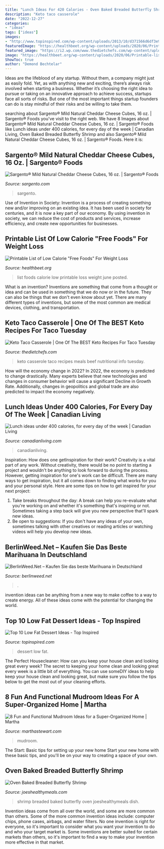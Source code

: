 ```yaml
---
title: "Lunch Ideas For 420 Calories - Oven Baked Breaded Butterfly Shrimp"
description: "Keto taco casserole"
date: "2022-12-27"
categories:
- "ideas"
tags: ["ideas"]
images:
- "http://www.topinspired.com/wp-content/uploads/2013/10/d371566d6df3e983fa1d1e10aaef1396-736x600.jpg"
featuredImage: "https://healthbeet.org/wp-content/uploads/2020/06/Printable-list-of-41-low-calorie-free-foods-for-weight-loss-565x800.jpg"
featured_image: "https://i2.wp.com/www.thedietchefs.com/wp-content/uploads/2020/06/Keto-Taco-Casserole-One-of-the-BEST-Keto-Meals.jpg?resize=1000%2C1450&amp;ssl=1"
image: "https://healthbeet.org/wp-content/uploads/2020/06/Printable-list-of-41-low-calorie-free-foods-for-weight-loss-565x800.jpg"
ShowToc: true
author: "Demond Bechtelar"
---
```



Ideas are the lifeblood of any startup. Without them, a company might just as easily fold. Yet, as with anything new and exciting, there’s always risk involved when starting a business. Whether it’s choosing the right idea to pursue or taking on an innovative approach to achieve success, startups face all sorts of risks. But one of the most important things startup founders can do is stay mindful of their risks and be willing to take them.

	

		
searching about Sargento® Mild Natural Cheddar Cheese Cubes, 16 oz. | Sargento® Foods you've visit to the right web. We have 8 Images about Sargento® Mild Natural Cheddar Cheese Cubes, 16 oz. | Sargento® Foods like Lunch ideas under 400 calories, for every day of the week | Canadian Living, Oven Baked Breaded Butterfly Shrimp and also Sargento® Mild Natural Cheddar Cheese Cubes, 16 oz. | Sargento® Foods. Here it is:
		
    
## Sargento® Mild Natural Cheddar Cheese Cubes, 16 Oz. | Sargento® Foods

<img loading=lazy src="https://www.sargento.com/assets/00745_RFS_Cbs_MldChddr_16oz_Ntrtn__PadWzc2Miw4NzIsIkZGRkZGRiIsMF0.png" onerror="this.onerror=null;this.src='https://tse3.mm.bing.net/th?id=OIP.3picdUiMW-cBoOb22iTqagHaIe&amp;pid=15.1';" alt="Sargento® Mild Natural Cheddar Cheese Cubes, 16 oz. | Sargento® Foods">

_Source: sargento.com_

>sargento. 

	

Use of Invention in Society:
Invention is a process of creating something new and/or improving on an existing idea. It has been used in society for centuries, and it is now a key part of our economy. By using invention in society, we can reduce the cost of products and services, increase efficiency, and create new opportunities for businesses.

    
## Printable List Of Low Calorie &quot;Free Foods&quot; For Weight Loss

<img loading=lazy src="https://healthbeet.org/wp-content/uploads/2020/06/Printable-list-of-41-low-calorie-free-foods-for-weight-loss-565x800.jpg" onerror="this.onerror=null;this.src='https://tse1.mm.bing.net/th?id=OIP.wVC3NBk5Ppxe3xTXnUJtnwHaKf&amp;pid=15.1';" alt="Printable List of Low Calorie &quot;Free Foods&quot; For Weight Loss">

_Source: healthbeet.org_

>list foods calorie low printable loss weight june posted. 

	

What is an invention?
Inventions are something that come from a thought or idea and can be used in something that we do now or in the future. They can also be things that we don't even know about yet. There are many different types of inventions, but some of the most common are medical devices, clothing, and transportation.

    
## Keto Taco Casserole | One Of The BEST Keto Recipes For Taco Tuesday

<img loading=lazy src="https://i2.wp.com/www.thedietchefs.com/wp-content/uploads/2020/06/Keto-Taco-Casserole-One-of-the-BEST-Keto-Meals.jpg?resize=1000%2C1450&amp;ssl=1" onerror="this.onerror=null;this.src='https://tse1.mm.bing.net/th?id=OIP._DU224bUpbAv3ZLcZUI7HAHaKv&amp;pid=15.1';" alt="Keto Taco Casserole | One Of The BEST Keto Recipes For Taco Tuesday">

_Source: thedietchefs.com_

>keto casserole taco recipes meals beef nutritional info tuesday. 

	

How will the economy change in 2022?
In 2022, the economy is predicted to change drastically. Many experts believe that new technologies and changes in consumer behavior will cause a significant Decline in Growth Rate. Additionally, changes in geopolitics and global trade are also predicted to impact the economy negatively.

    
## Lunch Ideas Under 400 Calories, For Every Day Of The Week | Canadian Living

<img loading=lazy src="https://m1.quebecormedia.com/emp/cl_prod/canadian_living-_-7cde8bc4-640f-489e-ac4c-2d561c3444d1-_-Lunch-PROMO1390858823.jpg?impolicy=resize&amp;width=1500&amp;height=1500" onerror="this.onerror=null;this.src='https://tse2.mm.bing.net/th?id=OIP.3rsDoBdwqP-ePZyDtEnnPAHaKh&amp;pid=15.1';" alt="Lunch ideas under 400 calories, for every day of the week | Canadian Living">

_Source: canadianliving.com_

>canadianliving. 

	

Inspiration: How does one getInspiration for their work?
Creativity is a vital part of any work. Without creativity, there would be no point to starting a project and wouldn't be anything to look forward to during the process. However, getting inspiration for one's work can be difficult. There are many ways to get inspiration, but it all comes down to finding what works for you and your personal style. Here are some tips on how to get inspired for your next project: 
1) Take breaks throughout the day: A break can help you re-evaluate what you're working on and whether it's something that's inspiring or not. Sometimes taking a step back will give you new perspective that'll spark new ideas. 
2) Be open to suggestions: If you don't have any ideas of your own, sometimes talking with other creatives or reading articles or watching videos will help you develop new ideas.

    
## BerlinWeed.Net – Kaufen Sie Das Beste Marihuana In Deutschland

<img loading=lazy src="https://comprarmarihuanamadrid.com/ger/wp-content/uploads/2020/09/20200616_154956-768x1024.jpg" onerror="this.onerror=null;this.src='https://tse4.mm.bing.net/th?id=OIP.VjXsVCExi_sSH8CSGaLlkAHaJ4&amp;pid=15.1';" alt="BerlinWeed.Net – Kaufen Sie das beste Marihuana in Deutschland">

_Source: berlinweed.net_

>. 

	

invention ideas can be anything from a new way to make coffee to a way to create energy. All of these ideas come with the potential for changing the world.

    
## Top 10 Low Fat Dessert Ideas - Top Inspired

<img loading=lazy src="http://www.topinspired.com/wp-content/uploads/2013/10/d371566d6df3e983fa1d1e10aaef1396-736x600.jpg" onerror="this.onerror=null;this.src='https://tse4.mm.bing.net/th?id=OIP.X1MAiCFTnQWqRhFegvibCAHaGC&amp;pid=15.1';" alt="Top 10 Low Fat Dessert Ideas - Top Inspired">

_Source: topinspired.com_

>dessert low fat. 

	

The Perfect Housecleaner: How can you keep your house clean and looking great every week?
The secret to keeping your home clean and looking great every week is a little bit of everything. You can use someDIY ideas to help keep your house clean and looking great, but make sure you follow the tips below to get the most out of your cleaning efforts.

    
## 8 Fun And Functional Mudroom Ideas For A Super-Organized Home | Martha

<img loading=lazy src="http://assets.marthastewart.com/styles/wmax-1500/d36/chalkboard-design-mudroom-ideas-0816/chalkboard-design-mudroom-ideas-0816_0.jpg?itok=KvMRCQI2" onerror="this.onerror=null;this.src='https://tse4.mm.bing.net/th?id=OIP.I1w3dNJU_OZCoZeqGoAe2wHaKh&amp;pid=15.1';" alt="8 Fun and Functional Mudroom Ideas for a Super-Organized Home | Martha">

_Source: marthastewart.com_

>mudroom. 

	

The Start: Basic tips for setting up your new home
Start your new home with these basic tips, and you'll be on your way to creating a space of your own.

    
## Oven Baked Breaded Butterfly Shrimp

<img loading=lazy src="https://www.joeshealthymeals.com/wp-content/uploads/2017/09/Oven-baked-breaded-butterfly-shrimp-6.jpg" onerror="this.onerror=null;this.src='https://tse2.mm.bing.net/th?id=OIP.SNy0F746LcvPUVmyBC5UWgHaM9&amp;pid=15.1';" alt="Oven Baked Breaded Butterfly Shrimp">

_Source: joeshealthymeals.com_

>shrimp breaded baked butterfly oven joeshealthymeals dish. 

	

Invention ideas come from all over the world, and some are more common than others. Some of the more common invention ideas include: computer chips, phone cases, airbags, and water filters. No one invention is right for everyone, so it's important to consider what you want your invention to do and who your target market is. Some inventions are better suited for certain markets than others, so it's important to find a way to make your invention more effective in that market.


